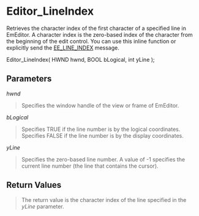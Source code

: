 # Editor\_LineIndex

Retrieves the character index of the first character of a specified line in
EmEditor. A character index is the zero-based index of the character from the
beginning of the edit control. You can use this inline function or explicitly send
the [EE\_LINE\_INDEX](../message/ee_line_index)
message.

Editor\_LineIndex( HWND hwnd, BOOL bLogical, int yLine );

## Parameters

_hwnd_

> Specifies the window handle of the view or frame of EmEditor.

_bLogical_

> Specifies TRUE if the line number is by the logical coordinates. Specifies
> FALSE if the line number is by the display coordinates.

_yLine_

> Specifies the zero-based line number. A value of -1 specifies the current
> line number (the line that contains the cursor).

## Return Values

> The return value is the character index of the line specified in the _yLine_ parameter.